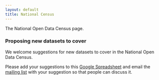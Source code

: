 ```yaml
---
layout: default
title: National Census
---
```


The National Open Data Census page.

### Proposing new datasets to cover

We welcome suggestions for new datasets to cover in the National Open Data Census.

Please add your suggestions to this [Google Spreadsheet][suggestions] and email the [mailing list][contact-us] with your suggestion so that people can discuss it.


[contact-us]: /contact/
[suggestions]: https://docs.google.com/a/okfn.org/spreadsheet/ccc?key=0AjAcHTKULuf8dG11c2stOU1BMzB4bEs4VzlpRXRzeGc&usp=drive_web#gid=0
